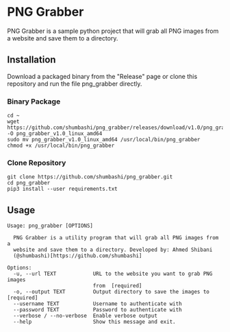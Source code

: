 # PNG Grabber

PNG Grabber is a sample python project that will grab all PNG images from a website and save them to a directory.

## Installation

Download a packaged binary from the "Release" page or clone this repository and run the file png_grabber directly.

### Binary Package

```
cd ~
wget https://github.com/shumbashi/png_grabber/releases/download/v1.0/png_grabber_linux_amd64 -O png_grabber_v1.0_linux_amd64
sudo mv png_grabber_v1.0_linux_amd64 /usr/local/bin/png_grabber
chmod +x /usr/local/bin/png_grabber
```

### Clone Repository

```
git clone https://github.com/shumbashi/png_grabber.git
cd png_grabber
pip3 install --user requirements.txt
```

## Usage

```
Usage: png_grabber [OPTIONS]

  PNG Grabber is a utility program that will grab all PNG images from a
  website and save them to a directory. Developed by: Ahmed Shibani
  (@shumbashi)[https://github.com/shumbashi]

Options:
  -u, --url TEXT            URL to the website you want to grab PNG images
                            from  [required]
  -o, --output TEXT         Output directory to save the images to  [required]
  --username TEXT           Username to authenticate with
  --password TEXT           Password to authenticate with
  --verbose / --no-verbose  Enable verbose output
  --help                    Show this message and exit.
```
